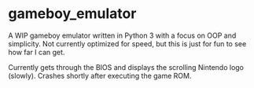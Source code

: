 # gameboy_emulator
A WIP gameboy emulator written in Python 3 with a focus on OOP and simplicity. Not currently optimized for speed, but this is just for fun to see how far I can get.

Currently gets through the BIOS and displays the scrolling Nintendo logo (slowly). Crashes shortly after executing the game ROM.
